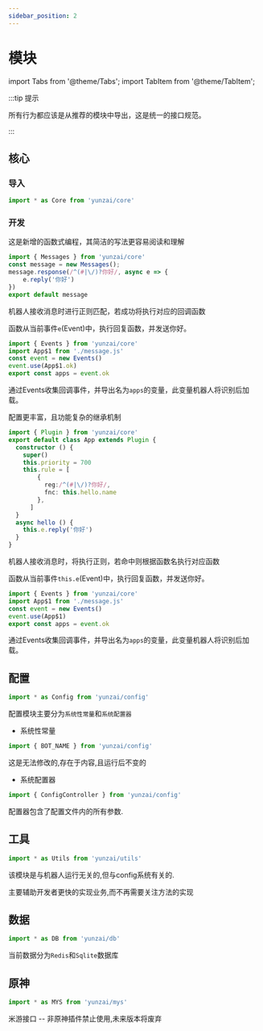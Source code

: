 ```yaml
---
sidebar_position: 2
---
```


# 模块

import Tabs from '@theme/Tabs';
import TabItem from '@theme/TabItem';


:::tip 提示

所有行为都应该是从推荐的模块中导出，这是统一的接口规范。

:::


## 核心

### 导入

```ts
import * as Core from 'yunzai/core'
```

### 开发

<Tabs>
  <TabItem value="apple" label="回调" default>

这是新增的函数式编程，其简洁的写法更容易阅读和理解

```ts title="./message.ts"
import { Messages } from 'yunzai/core'
const message = new Messages();
message.response(/^(#|\/)?你好/, async e => {
    e.reply('你好')
})
export default message
```

机器人接收消息时进行正则匹配，若成功将执行对应的回调函数

函数从当前事件`e`(Event)中，执行回复函数，并发送你好。

```ts title="./index.ts"
import { Events } from 'yunzai/core'
import App$1 from './message.js'
const event = new Events()
event.use(App$1.ok)
export const apps = event.ok
```
通过Events收集回调事件，并导出名为`apps`的变量，此变量机器人将识别后加载。

  </TabItem>
  <TabItem value="orange" label="继承">

配置更丰富，且功能复杂的继承机制

```ts title="./message.ts"
import { Plugin } from 'yunzai/core'
export default class App extends Plugin {
  constructor () {
    super()
    this.priority = 700
    this.rule = [
        {
          reg:/^(#|\/)?你好/,
          fnc: this.hello.name
        },
      ]
  }
  async hello () {
    this.e.reply('你好')
  }
}
```

机器人接收消息时，将执行正则，若命中则根据函数名执行对应函数

函数从当前事件`this.e`(Event)中，执行回复函数，并发送你好。

```ts title="./index.ts"
import { Events } from 'yunzai/core'
import App$1 from './message.js'
const event = new Events()
event.use(App$1)
export const apps = event.ok
```

通过Events收集回调事件，并导出名为`apps`的变量，此变量机器人将识别后加载。

  </TabItem>
</Tabs>

## 配置

```ts 
import * as Config from 'yunzai/config'
```

配置模块主要分为`系统性常量`和`系统配置器`

- 系统性常量

```ts
import { BOT_NAME } from 'yunzai/config'
```

这是无法修改的,存在于内容,且运行后不变的

- 系统配置器

```ts
import { ConfigController } from 'yunzai/config'
```

配置器包含了配置文件内的所有参数.

## 工具

```ts 
import * as Utils from 'yunzai/utils'
```

该模块是与机器人运行无关的,但与config系统有关的.

主要辅助开发者更快的实现业务,而不再需要关注方法的实现


## 数据

```ts 
import * as DB from 'yunzai/db'
```

当前数据分为`Redis`和`Sqlite`数据库

## 原神


```ts 
import * as MYS from 'yunzai/mys'
```

米游接口 -- 非原神插件禁止使用,未来版本将废弃
